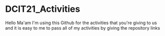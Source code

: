 # DCIT21_Activities
Hello Ma'am I'm using this Github for the activities that you're giving to us and it is easy to me to pass all of my activities by giving the repository links
